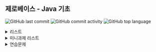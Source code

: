 ## 제로베이스 - Java 기초

![GitHub last commit](https://img.shields.io/github/last-commit/hee-ju-kim/zerobase_java)
![GitHub commit activity](https://img.shields.io/github/commit-activity/m/hee-ju-kim/zerobase_java)
![GitHub top language](https://img.shields.io/github/languages/top/hee-ju-kim/zerobase_java?color=yellow&logo=Java)

<details>
  <summary>리스트</summary>

  | Chapter | 제목                                                                                                                                                                                         |강의 내용|날짜|
  | ------- | -------------------------------------------------------------------------------------------------------------------------------------------------------------------------------------------- |--|--|
  | 2-1   | [변수와 자료형](https://github.com/hee-ju-kim/zerobase_java/tree/main/Java_02_1) |변수 선언|20240921|
  | 2-2   | [변수와 자료형](https://github.com/hee-ju-kim/zerobase_java/tree/main/Java_02_2) |데이터 자료형 - 숫자, 논리, 문자|20240921|
  | 2-3   | [변수와 자료형](https://github.com/hee-ju-kim/zerobase_java/tree/main/Java_02_3) |데이터 자료형 - 문자열, StringBuffer, 배열|20240921|
  | 2-4   | [변수와 자료형](https://github.com/hee-ju-kim/zerobase_java/tree/main/Java_02_4) |데이터 자료형 - List, Map, Generics |20240921|
  | 3-1   | [연산자](https://github.com/hee-ju-kim/zerobase_java/tree/main/Java_03_1) |기본연산자 - 대입, 부호, 산술, 증가/감소, 관계, 논리, 삼항 연산자 |20240924|
  | 3-2   | [연산자](https://github.com/hee-ju-kim/zerobase_java/tree/main/Java_03_2) |비트연산자 - AND, OR, XOR, 반전, 비트 이동 연산자  |20240924|
  | 4-1   | [조건문](https://github.com/hee-ju-kim/zerobase_java/tree/main/Java_04_1) |조건문 - if, switch  |20240924|
  | 5-1   | [반복문](https://github.com/hee-ju-kim/zerobase_java/tree/main/Java_05_1) |반복문 - for, while  |20240924|
  | 6-1   | [다차원 배열](https://github.com/hee-ju-kim/zerobase_java/tree/main/Java_06_1) |다차원 배열 - 1차원배열, 이차원배열|20240929|
  | 7-1   | [클래스와 객체](https://github.com/hee-ju-kim/zerobase_java/tree/main/Java_07_1) |클래스와 객체 - 클래스, 객체, 메소드, 생성자, this  |20240929|
  | 7-2   | [클래스와 객체](https://github.com/hee-ju-kim/zerobase_java/tree/main/Java_07_2) |클래스와 객체 - 오버로딩, 접근제어자, Static |20240929|
  | 8-1   | [상속](https://github.com/hee-ju-kim/zerobase_java/tree/main/Java_08_1) |상속 - 상속, super/super(), 오버라이딩 |20241004|
  | 9-1   | [다형성](https://github.com/hee-ju-kim/zerobase_java/tree/main/Java_09_1) |다형성 - 다형성, instanceof |20241004|
  | 10-1   | [추상클래스](https://github.com/hee-ju-kim/zerobase_java/tree/main/Java_10_1) |추상클래스 - 추상메소드, 추상클래스 |20241004|
  | 11-1   | [인터페이스](https://github.com/hee-ju-kim/zerobase_java/tree/main/Java_11_1) |인터페이스 |20241007|
  | 12-1   | [내부클래스](https://github.com/hee-ju-kim/zerobase_java/tree/main/Java_12_1) |내부클래스 - 인스턴스 클래스, 정적클래스, 지역클래스, 익명클래스 |20241007|
  | 13-1   | [입출력](https://github.com/hee-ju-kim/zerobase_java/tree/main/Java_13_1) |입출력 - 콘솔 입출력 |20241007|
  | 13-2   | [입출력](https://github.com/hee-ju-kim/zerobase_java/tree/main/Java_13_2) |입출력 - 파일입출력 |20241007|
  | 14-1   | [예외처리](https://github.com/hee-ju-kim/zerobase_java/tree/main/Java_14_1) | 예외처리 - try/catch, throw/throws |20241013|
  | 15-1   | [컬렉션 프레임워크](https://github.com/hee-ju-kim/zerobase_java/tree/main/Java_15_1) | 컬렉션프레임워크 - List, Set, Map |20241013|
  | 16-1   | [람다식](https://github.com/hee-ju-kim/zerobase_java/tree/main/Java_15_1) | 람다식 |20241013|
  | 17-1   | [스트림](https://github.com/hee-ju-kim/zerobase_java/tree/main/Java_15_1) | 스트림 - 스트림 생성, 중개연산, 최종연산 |20241013|
 
</details>

<details>
  <summary>미니과제 리스트</summary>

  | No | 내용                                                                                                                                                                                         |날짜|
  | ------- | -------------------------------------------------------------------------------------------------------------------------------------------------------------------------------------------- |--|
  | 1   | [구구단 출력](https://github.com/hee-ju-kim/zerobase_java/blob/main/MiniTest/src/Java1.java) |20241007|
  | 2   | [결제 캐시백 프로그램](https://github.com/hee-ju-kim/zerobase_java/blob/main/MiniTest/src/Java2.java) |20241013|
  | 3   | [입장권 계산 프로그램](https://github.com/hee-ju-kim/zerobase_java/blob/main/MiniTest/src/Java3.java) |20241013|
  | 4   | [주민등록번호 생성 프로그램](https://github.com/hee-ju-kim/zerobase_java/blob/main/MiniTest/src/Java4.java) |20241013|
  | 5   | [달력출력 프로그램](https://github.com/hee-ju-kim/zerobase_java/blob/main/MiniTest/src/Java5.java) |20241014|
  | 6   | [가상선거 프로그램](https://github.com/hee-ju-kim/zerobase_java/blob/main/MiniTest/src/Java6.java) |20241014|
  | 7   | [로또 당첨 프로그램](https://github.com/hee-ju-kim/zerobase_java/blob/main/MiniTest/src/Java7.java) |20241014|
  | 8   | [연소득 과세 계산 프로그램](https://github.com/hee-ju-kim/zerobase_java/blob/main/MiniTest/src/Java8.java) |20241014|
 
 
</details>

<details>
  <summary>연습문제</summary>

  | No | 내용                                                                                                                                                                                         |날짜|
  | ------- | -------------------------------------------------------------------------------------------------------------------------------------------------------------------------------------------- |--|
  | 18   | [연습문제 5개](https://github.com/hee-ju-kim/zerobase_java/tree/main/practice1) |20241118|
  | 19   | [연습문제 5개](https://github.com/hee-ju-kim/zerobase_java/tree/main/practice2) |20241120|
 
 
</details>
